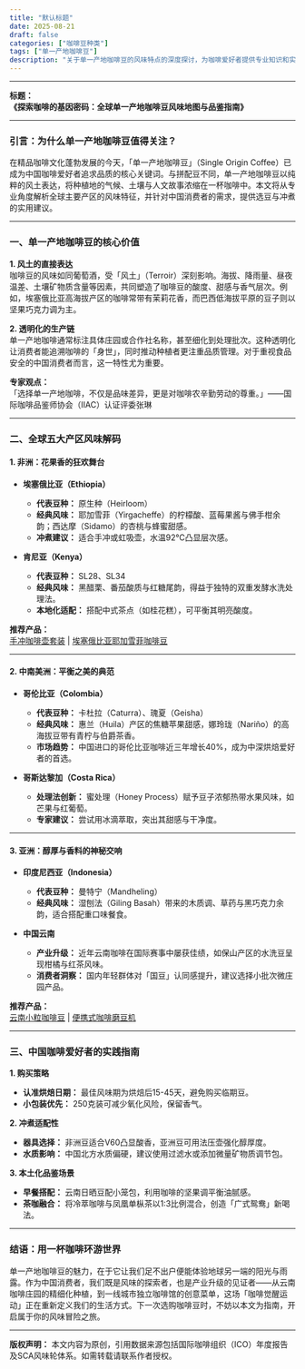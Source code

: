 ```yaml
---
title: "默认标题"
date: 2025-08-21
draft: false
categories: ["咖啡豆种类"]
tags: ["单一产地咖啡豆"]
description: "关于单一产地咖啡豆的风味特点的深度探讨，为咖啡爱好者提供专业知识和实用指南。"
---
```


---
**标题：**  
**《探索咖啡的基因密码：全球单一产地咖啡豆风味地图与品鉴指南》**

---

### **引言：为什么单一产地咖啡豆值得关注？**  
在精品咖啡文化蓬勃发展的今天，「单一产地咖啡豆」（Single Origin Coffee）已成为中国咖啡爱好者追求品质的核心关键词。与拼配豆不同，单一产地咖啡豆以纯粹的风土表达，将种植地的气候、土壤与人文故事浓缩在一杯咖啡中。本文将从专业角度解析全球主要产区的风味特征，并针对中国消费者的需求，提供选豆与冲煮的实用建议。

---

### **一、单一产地咖啡豆的核心价值**  
**1. 风土的直接表达**  
咖啡豆的风味如同葡萄酒，受「风土」（Terroir）深刻影响。海拔、降雨量、昼夜温差、土壤矿物质含量等因素，共同塑造了咖啡豆的酸度、甜感与香气层次。例如，埃塞俄比亚高海拔产区的咖啡常带有茉莉花香，而巴西低海拔平原的豆子则以坚果巧克力调为主。

**2. 透明化的生产链**  
单一产地咖啡通常标注具体庄园或合作社名称，甚至细化到处理批次。这种透明化让消费者能追溯咖啡的「身世」，同时推动种植者更注重品质管理。对于重视食品安全的中国消费者而言，这一特性尤为重要。

**专家观点：**  
「选择单一产地咖啡，不仅是品味差异，更是对咖啡农辛勤劳动的尊重。」——国际咖啡品鉴师协会（IIAC）认证评委张琳

---

### **二、全球五大产区风味解码**  
#### **1. 非洲：花果香的狂欢舞台**  
- **埃塞俄比亚（Ethiopia）**  
  - **代表豆种：** 原生种（Heirloom）  
  - **经典风味：** 耶加雪菲（Yirgacheffe）的柠檬酸、蓝莓果酱与佛手柑余韵；西达摩（Sidamo）的杏桃与蜂蜜甜感。  
  - **冲煮建议：** 适合手冲或虹吸壶，水温92℃凸显层次感。  

- **肯尼亚（Kenya）**  
  - **代表豆种：** SL28、SL34  
  - **经典风味：** 黑醋栗、番茄酸质与红糖尾韵，得益于独特的双重发酵水洗处理法。  
  - **本地化适配：** 搭配中式茶点（如桂花糕），可平衡其明亮酸度。  

**推荐产品：**  
[手冲咖啡壶套装](https://www.amazon.com/s?k=%E6%89%8B%E5%86%B2%E5%92%96%E5%95%A1%E5%A3%B6%E5%A5%97%E8%A3%85&tag=coffeeprism-20) | [埃塞俄比亚耶加雪菲咖啡豆](https://www.amazon.com/s?k=%E5%9F%83%E5%A1%9E%E4%BF%84%E6%AF%94%E4%BA%9A%E8%80%B6%E5%8A%A0%E9%9B%AA%E8%8F%B2%E5%92%96%E5%95%A1%E8%B1%86&tag=coffeeprism-20)

---

#### **2. 中南美洲：平衡之美的典范**  
- **哥伦比亚（Colombia）**  
  - **代表豆种：** 卡杜拉（Caturra）、瑰夏（Geisha）  
  - **经典风味：** 惠兰（Huila）产区的焦糖苹果甜感，娜玲珑（Nariño）的高海拔豆带有青柠与伯爵茶香。  
  - **市场趋势：** 中国进口的哥伦比亚咖啡近三年增长40%，成为中深烘焙爱好者的首选。  

- **哥斯达黎加（Costa Rica）**  
  - **处理法创新：** 蜜处理（Honey Process）赋予豆子浓郁热带水果风味，如芒果与红葡萄。  
  - **专家建议：** 尝试用冰滴萃取，突出其甜感与干净度。  

---

#### **3. 亚洲：醇厚与香料的神秘交响**  
- **印度尼西亚（Indonesia）**  
  - **代表豆种：** 曼特宁（Mandheling）  
  - **经典风味：** 湿刨法（Giling Basah）带来的木质调、草药与黑巧克力余韵，适合搭配重口味餐食。  

- **中国云南**  
  - **产业升级：** 近年云南咖啡在国际赛事中屡获佳绩，如保山产区的水洗豆呈现柑橘与红茶风味。  
  - **消费者洞察：** 国内年轻群体对「国豆」认同感提升，建议选择小批次微庄园产品。  

**推荐产品：**  
[云南小粒咖啡豆](https://www.amazon.com/s?k=%E4%BA%91%E5%8D%97%E5%B0%8F%E7%B2%92%E5%92%96%E5%95%A1%E8%B1%86&tag=coffeeprism-20) | [便携式咖啡磨豆机](https://www.amazon.com/s?k=%E4%BE%BF%E6%90%BA%E5%BC%8F%E5%92%96%E5%95%A1%E7%A3%A8%E8%B1%86%E6%9C%BA&tag=coffeeprism-20)

---

### **三、中国咖啡爱好者的实践指南**  
**1. 购买策略**  
- **认准烘焙日期：** 最佳风味期为烘焙后15-45天，避免购买临期豆。  
- **小包装优先：** 250克装可减少氧化风险，保留香气。  

**2. 冲煮适配性**  
- **器具选择：** 非洲豆适合V60凸显酸香，亚洲豆可用法压壶强化醇厚度。  
- **水质影响：** 中国北方水质偏硬，建议使用过滤水或添加微量矿物质调节包。  

**3. 本土化品鉴场景**  
- **早餐搭配：** 云南日晒豆配小笼包，利用咖啡的坚果调平衡油腻感。  
- **茶咖融合：** 将冷萃咖啡与凤凰单枞茶以1:3比例混合，创造「广式鸳鸯」新喝法。  

---

### **结语：用一杯咖啡环游世界**  
单一产地咖啡豆的魅力，在于它让我们足不出户便能体验地球另一端的阳光与雨露。作为中国消费者，我们既是风味的探索者，也是产业升级的见证者——从云南咖啡庄园的精细化种植，到一线城市独立咖啡馆的创意菜单，这场「咖啡觉醒运动」正在重新定义我们的生活方式。下一次选购咖啡豆时，不妨以本文为指南，开启属于你的风味冒险之旅。  

---  
**版权声明：** 本文内容为原创，引用数据来源包括国际咖啡组织（ICO）年度报告及SCA风味轮体系。如需转载请联系作者授权。